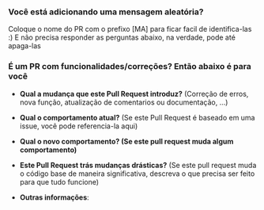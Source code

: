 ### Você está adicionando uma mensagem aleatória?
Coloque o nome do PR com o prefixo [MA] para ficar facil de identifica-las :)
E não precisa responder as perguntas abaixo, na verdade, pode até apaga-las

### É um PR com funcionalidades/correções? Então abaixo é para você

* **Qual a mudança que este Pull Request introduz?** (Correção de erros, nova função, atualização de comentarios ou documentação, ...)


* **Qual o comportamento atual?** (Se este Pull Request é baseado em uma issue, você pode referencia-la aqui)


* **Qual o novo comportamento? (Se este pull request muda algum comportamento)**



* **Este Pull Request trás mudanças drásticas?** (Se este pull request muda o código base de maneira significativa, descreva o que precisa ser feito para que tudo funcione)



* **Outras informações**:
